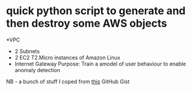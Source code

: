# quick python script to generate and then destroy some AWS objects 

*VPC
* 2 Subnets 
* 2 EC2 T2.Micro instances of Amazon Linux 
* Internet Gateway
 Purpose: Train a amodel of user behaviour to enable anomaly detection
 
 NB - a bunch of stuff I coped from [this](https://gist.github.com/vernhart/c6a0fc94c0aeaebe84e5cd6f3dede4ce) GitHub Gist
